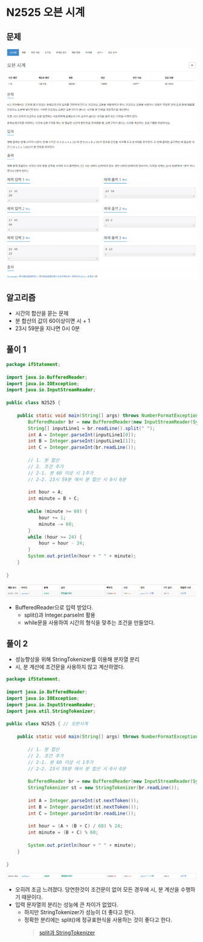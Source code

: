 # N2525 오븐 시계
## 문제
![](image/2022-03-06-08-22-48.png)

## 알고리즘
* 시간의 합산을 묻는 문제
* 분 합산의 값이 60이상이면 시 + 1
* 23시 59분을 지나면 0시 0분

## 풀이 1
```java
package ifStatement;

import java.io.BufferedReader;
import java.io.IOException;
import java.io.InputStreamReader;

public class N2525 {

	public static void main(String[] args) throws NumberFormatException, IOException {
		BufferedReader br = new BufferedReader(new InputStreamReader(System.in));
		String[] inputLine1 = br.readLine().split(" ");
		int A = Integer.parseInt(inputLine1[0]);
		int B = Integer.parseInt(inputLine1[1]);
		int C = Integer.parseInt(br.readLine());

		// 1. 분 합산
		// 2. 조건 추가
		// 2-1. 분 60 이상 시 1추가
		// 2-2. 23시 59분 에서 분 합산 시 0시 0분

		int hour = A;
		int minute = B + C;

		while (minute >= 60) {
			hour += 1;
			minute -= 60;
		}
		while (hour >= 24) {
			hour = hour - 24;			
		}	
		System.out.println(hour + " " + minute);
	}

}
```
![](image/2022-03-06-08-46-50.png)

* BufferedReader으로 입력 받았다.
  * split()과 Integer.parseInt 활용
  * while문을 사용하여 시간의 형식을 맞추는 조건을 만들었다.

## 풀이 2
* 성능향상을 위해 StringTokenizer를 이용해 분자열 분리
* 시, 분 계산에 조건문을 사용하지 않고 계산하였다.
```java
package ifStatement;

import java.io.BufferedReader;
import java.io.IOException;
import java.io.InputStreamReader;
import java.util.StringTokenizer;

public class N2525 { // 오븐시계

	public static void main(String[] args) throws NumberFormatException, IOException {

		// 1. 분 합산
		// 2. 조건 추가
		// 2-1. 분 60 이상 시 1추가
		// 2-2. 23시 59분 에서 분 합산 시 0시 0분

		BufferedReader br = new BufferedReader(new InputStreamReader(System.in));
		StringTokenizer st = new StringTokenizer(br.readLine());

		int A = Integer.parseInt(st.nextToken());
		int B = Integer.parseInt(st.nextToken());
		int C = Integer.parseInt(br.readLine());

		int hour = (A + (B + C) / 60) % 24;
		int minute = (B + C) % 60;

		System.out.println(hour + " " + minute);
	}

}
```
![](image/2022-03-06-09-22-48.png)
* 오히려 조금 느려졌다. 당연한것이 조건문이 없어 모든 경우에 시, 분 계산을 수행하기 때문이다.
* 입력 문자열의 분리는 성능에 큰 차이가 없었다. 
  * 하지만 StringTokenizer가 성능이 더 좋다고 한다.
  * 정확한 분리에는 split()에 정규표현식을 사용하는 것이 좋다고 한다.
    > [split과 StringTokenizer](https://library1008.tistory.com/16)